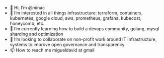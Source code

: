 - 👋 Hi, I’m @minac
- 👀 I’m interested in all things infrastructure: terraform, containers, kubernetes, google cloud, aws, prometheus, grafana, kubecost, honeycomb, etc.
- 🌱 I’m currently learning how to build a devops community, golang, mysql sharding and optimization
- 💞️ I’m looking to collaborate on non-profit work around IT infrastructure, systems to improve open governance and transparency
- 📫 How to reach me migueldavid at gmail

<!---
minac/minac is a ✨ special ✨ repository because its `README.md` (this file) appears on your GitHub profile.
You can click the Preview link to take a look at your changes.
--->
